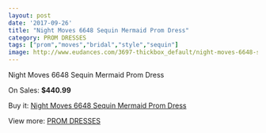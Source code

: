 ```yaml
---
layout: post
date: '2017-09-26'
title: "Night Moves 6648 Sequin Mermaid Prom Dress"
category: PROM DRESSES
tags: ["prom","moves","bridal","style","sequin"]
image: http://www.eudances.com/3697-thickbox_default/night-moves-6648-sequin-mermaid-prom-dress.jpg
---
```

Night Moves 6648 Sequin Mermaid Prom Dress

On Sales: **$440.99**
<a href="https://www.eudances.com/en/prom-dresses/1234-night-moves-6648-sequin-mermaid-prom-dress.html"><amp-img layout="responsive" width="600" height="600" src="//www.eudances.com/3697-thickbox_default/night-moves-6648-sequin-mermaid-prom-dress.jpg" alt="Night Moves 6648 Sequin Mermaid Prom Dress 0" /></a>
<a href="https://www.eudances.com/en/prom-dresses/1234-night-moves-6648-sequin-mermaid-prom-dress.html"><amp-img layout="responsive" width="600" height="600" src="//www.eudances.com/3699-thickbox_default/night-moves-6648-sequin-mermaid-prom-dress.jpg" alt="Night Moves 6648 Sequin Mermaid Prom Dress 1" /></a>
<a href="https://www.eudances.com/en/prom-dresses/1234-night-moves-6648-sequin-mermaid-prom-dress.html"><amp-img layout="responsive" width="600" height="600" src="//www.eudances.com/3698-thickbox_default/night-moves-6648-sequin-mermaid-prom-dress.jpg" alt="Night Moves 6648 Sequin Mermaid Prom Dress 2" /></a>

Buy it: [Night Moves 6648 Sequin Mermaid Prom Dress](https://www.eudances.com/en/prom-dresses/1234-night-moves-6648-sequin-mermaid-prom-dress.html "Night Moves 6648 Sequin Mermaid Prom Dress")

View more: [PROM DRESSES](https://www.eudances.com/en/13-prom-dresses "PROM DRESSES")